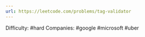 ```yaml
---
url: https://leetcode.com/problems/tag-validator
---
```


Difficulty: #hard
Companies: #google #microsoft #uber